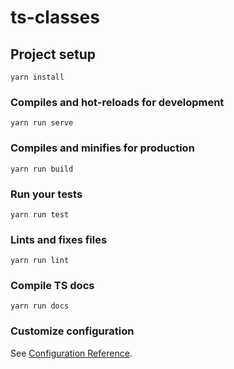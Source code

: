 # ts-classes

## Project setup
```
yarn install
```

### Compiles and hot-reloads for development
```
yarn run serve
```

### Compiles and minifies for production
```
yarn run build
```

### Run your tests
```
yarn run test
```

### Lints and fixes files
```
yarn run lint
```


### Compile TS docs
```
yarn run docs
```

### Customize configuration
See [Configuration Reference](https://cli.vuejs.org/config/).
